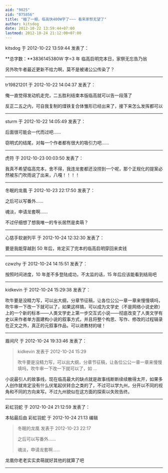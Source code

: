 ```yaml
---
aid: "9025"
zid: "075856"
title: "瞄了一眼，临高快400W字了~~~ 看来家祭无望了"
author: kitsdog
date: 2012-10-22 13:59:44+07:00
lastmod: 2012-10-24 21:12:00+07:00
---
```


kitsdog 于 2012-10-22 13:59:44 发表了：

**总字数：**3836145380W 字=3 年 临高启明完本日，家祭无忘告乃翁

另外吹牛者最近更新不给力啊，莫不是被诸公公传染了？

---

tr19821201 于 2012-10-22 14:04:37 发表了：

俺一直觉得发动机走完，二五胜利结束本版临高就可以告一段落了

反正二五之内，可自我复制的煤铁复合体雏形已经出来了，接下来怎么发挥都可以

---

sturm 于 2012-10-22 14:05:49 发表了：

后面很可能会一代而过吧……

窃明式的结尾，对每一个作者都有很大的吸引力吧……

---

虎符 于 2012-10-23 00:03:50 发表了：

我真不希望临高完本，舍不得，我连龙套都还没捞到一个呢，那个正规化的提案必然被东门吹雨说了出来，八嘎！！！！

---

冬眠的龙凰 于 2012-10-23 22:17:50 发表了：

之后可以写番外……

魂淡，申请龙套啊……

不过仔细想了想我唯一的专长居然是卖萌？

---

心慈手软谢列平 于 2012-10-24 12:32:30 发表了：

要是我能穿越到 50 年后，肯定买了完本的临高启明穿回来卖钱

---

czwzhy 于 2012-10-24 14:15:51 发表了：

按照时间进度，10 年差不多登陆成功，不太监的话，15 年后应该能看到结局吧

---

kidkevin 于 2012-10-24 15:29:38 发表了：

吹牛要是没精力写，可以出大纲，分章节征稿，让各位公公一章一章来慢慢填吗，吹牛审一下改一下就可以了，如果这样搞，可以成为文学史（不是网络小说史欧）上的一个新的标本——人类文学史上第一步交互式小说——彻底改变了人类文学有史以来作者单方面建构小说的叙事方式，并且将整个构思、写作、修改的过程辑录在正文之外，真正的元叙事作品，可以进教材的啵！

---

眉间尺 于 2012-10-24 19:33:46 发表了：

> kidkevin 发表于 2012-10-24 15:29
>
> 吹牛要是没精力写，可以出大纲，分章节征稿，让各位公公一章一章来慢慢填吗，吹牛审一下改一下就可以了，如 ...

小说最引人的故事线，现在临高最大的缺点就是故事线断断续续散得太开，如果多人创作就肯定没有什么伏笔起伏转合之类的了，不过可以学九州，分开以不同的视角和不同的方向来写。不过九州貌似在这方面的探索以失败告终。

---

彩虹羽蛇 于 2012-10-24 21:12:59 发表了：

本帖最后由 彩虹羽蛇 于 2012-10-24 21:13 编辑

> 冬眠的龙凰 发表于 2012-10-23 22:17
>
> 之后可以写番外……
>
> 魂淡，申请龙套啊……

龙凰你老老实实卖萌就好其他的就算了吧

---
